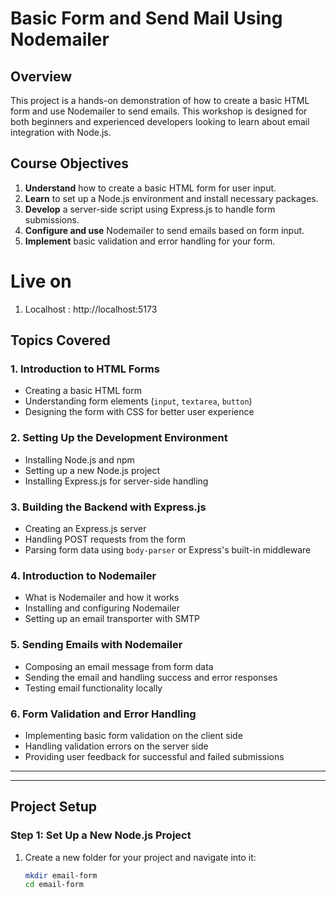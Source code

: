 # Basic Form and Send Mail Using Nodemailer

## Overview

This project is a hands-on demonstration of how to create a basic HTML form and use Nodemailer to send emails. This workshop is designed for both beginners and experienced developers looking to learn about email integration with Node.js.

## Course Objectives

1. **Understand** how to create a basic HTML form for user input.
2. **Learn** to set up a Node.js environment and install necessary packages.
3. **Develop** a server-side script using Express.js to handle form submissions.
4. **Configure and use** Nodemailer to send emails based on form input.
5. **Implement** basic validation and error handling for your form.


# Live on 

1. Localhost : http://localhost:5173

## Topics Covered

### 1. **Introduction to HTML Forms**
   - Creating a basic HTML form
   - Understanding form elements (`input`, `textarea`, `button`)
   - Designing the form with CSS for better user experience

### 2. **Setting Up the Development Environment**
   - Installing Node.js and npm
   - Setting up a new Node.js project
   - Installing Express.js for server-side handling

### 3. **Building the Backend with Express.js**
   - Creating an Express.js server
   - Handling POST requests from the form
   - Parsing form data using `body-parser` or Express's built-in middleware

### 4. **Introduction to Nodemailer**
   - What is Nodemailer and how it works
   - Installing and configuring Nodemailer
   - Setting up an email transporter with SMTP

### 5. **Sending Emails with Nodemailer**
   - Composing an email message from form data
   - Sending the email and handling success and error responses
   - Testing email functionality locally

### 6. **Form Validation and Error Handling**
   - Implementing basic form validation on the client side
   - Handling validation errors on the server side
   - Providing user feedback for successful and failed submissions

---

---

## Project Setup

### Step 1: Set Up a New Node.js Project

1. Create a new folder for your project and navigate into it:
   ```bash
   mkdir email-form
   cd email-form
